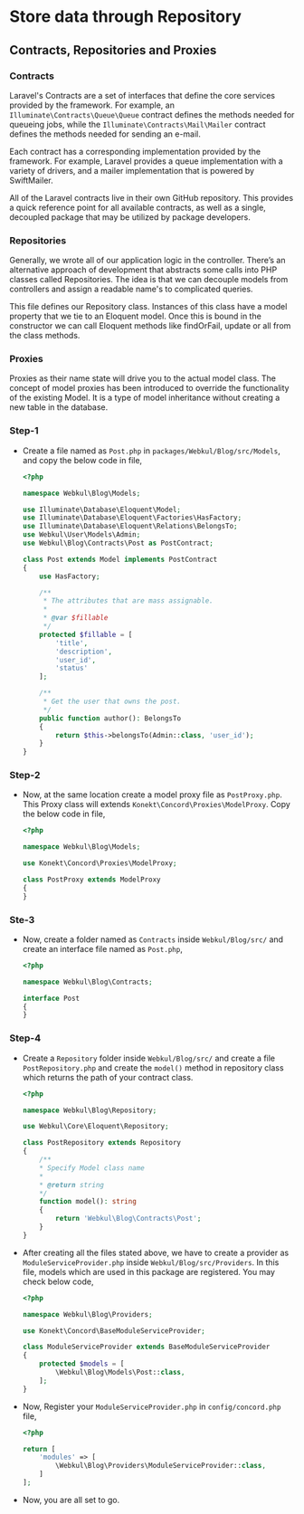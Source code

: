 # Store data through Repository

## Contracts, Repositories and Proxies

### Contracts

Laravel's Contracts are a set of interfaces that define the core services provided by the framework. For example, an `Illuminate\Contracts\Queue\Queue` contract defines the methods needed for queueing jobs, while the `Illuminate\Contracts\Mail\Mailer` contract defines the methods needed for sending an e-mail.

Each contract has a corresponding implementation provided by the framework. For example, Laravel provides a queue implementation with a variety of drivers, and a mailer implementation that is powered by SwiftMailer.

All of the Laravel contracts live in their own GitHub repository. This provides a quick reference point for all available contracts, as well as a single, decoupled package that may be utilized by package developers.

### Repositories

Generally, we wrote all of our application logic in the controller. There’s an alternative approach of development that abstracts some calls into PHP classes called Repositories. The idea is that we can decouple models from controllers and assign a readable name's to complicated queries.

This file defines our Repository class. Instances of this class have a model property that we tie to an Eloquent model. Once this is bound in the constructor we can call Eloquent methods like findOrFail, update or all from the class methods.

### Proxies

Proxies as their name state will drive you to the actual model class. The concept of model proxies has been introduced to override the functionality of the existing Model. It is a type of model inheritance without creating a new table in the database.

### Step-1

- Create a file named as `Post.php` in `packages/Webkul/Blog/src/Models`, and copy the below code in file,

  ~~~php
  <?php

  namespace Webkul\Blog\Models;

  use Illuminate\Database\Eloquent\Model;
  use Illuminate\Database\Eloquent\Factories\HasFactory;
  use Illuminate\Database\Eloquent\Relations\BelongsTo;
  use Webkul\User\Models\Admin;
  use Webkul\Blog\Contracts\Post as PostContract;

  class Post extends Model implements PostContract
  {
      use HasFactory;

      /**
       * The attributes that are mass assignable.
       *
       * @var $fillable
       */
      protected $fillable = [
          'title',
          'description',
          'user_id',
          'status'
      ];

      /**
       * Get the user that owns the post.
       */
      public function author(): BelongsTo
      {
          return $this->belongsTo(Admin::class, 'user_id');
      }
  }
  ~~~

### Step-2

- Now, at the same location create a model proxy file as `PostProxy.php`. This Proxy class will extends `Konekt\Concord\Proxies\ModelProxy`. Copy the below code in file,

  ~~~php
  <?php

  namespace Webkul\Blog\Models;

  use Konekt\Concord\Proxies\ModelProxy;

  class PostProxy extends ModelProxy
  {
  }
  ~~~

### Ste-3

- Now, create a folder named as `Contracts` inside `Webkul/Blog/src/` and create an interface file named as `Post.php`,

  ~~~php
  <?php

  namespace Webkul\Blog\Contracts;

  interface Post
  {
  }
  ~~~

### Step-4 

- Create a `Repository` folder inside `Webkul/Blog/src/` and create a file `PostRepository.php` and create the `model()` method in repository class which returns the path of your contract class.

  ~~~php
  <?php

  namespace Webkul\Blog\Repository;

  use Webkul\Core\Eloquent\Repository;

  class PostRepository extends Repository
  {
      /**
      * Specify Model class name
      *
      * @return string
      */
      function model(): string
      {
          return 'Webkul\Blog\Contracts\Post';
      }
  }
  ~~~

- After creating all the files stated above, we have to create a provider as  `ModuleServiceProvider.php` inside `Webkul/Blog/src/Providers`. In this file, models which are used in this package are registered. You may check below code,

  ~~~php
  <?php

  namespace Webkul\Blog\Providers;

  use Konekt\Concord\BaseModuleServiceProvider;

  class ModuleServiceProvider extends BaseModuleServiceProvider
  {
      protected $models = [
          \Webkul\Blog\Models\Post::class,
      ];
  }
  ~~~

- Now, Register your `ModuleServiceProvider.php` in `config/concord.php` file,

    ~~~php
    <?php

    return [
        'modules' => [
            \Webkul\Blog\Providers\ModuleServiceProvider::class,
        ]
    ];
    ~~~

- Now, you are all set to go.
